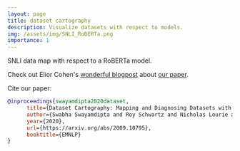 ```yaml
---
layout: page
title: dataset cartography
description: Visualize datasets with respect to models.
img: /assets/img/SNLI_RoBERTa.png
importance: 1
---
```


<div class="row">
    <div class="col-sm mt-3 mt-md-0">
        <img class="img-fluid rounded z-depth-1" src="{{ '/assets/img/SNLI_RoBERTa.png' | relative_url }}" alt="" title="SNLI-RoBERTa"/>
    </div>
</div>
<div class="caption">
    SNLI data map with respect to a RoBERTa model.
</div>

Check out Elior Cohen's [wonderful blogpost](https://towardsdatascience.com/data-maps-datasets-can-be-distilled-too-1991c3c260d6) about [our paper](https://arxiv.org/abs/2009.10795).

Cite our paper:
```bib
@inproceedings{swayamdipta2020dataset,
      title={Dataset Cartography: Mapping and Diagnosing Datasets with Training Dynamics},
      author={Swabha Swayamdipta and Roy Schwartz and Nicholas Lourie and Yizhong Wang and Hannaneh Hajishirzi and Noah A. Smith and Yejin Choi},
      year={2020},
      url={https://arxiv.org/abs/2009.10795},
      booktitle={EMNLP}
}
```
